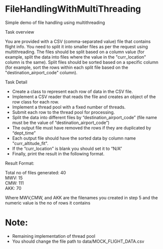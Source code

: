 # FileHandlingWithMultiThreading
Simple demo of file handling using multithreading

Task overview

You are provided with a CSV (comma-separated value) file that contains flight info. You need to split it into smaller files as per the request using multithreading. The files should be split based on a column value (for example, split the data into files where the value in the "curr_location" column is the same).
Split files should be sorted based on a specific column (for example, sort the rows within each split file based on the "destination_airport_code" column).

Task Detail

- Create a class to represent each row of data in the CSV file.
- Implement a CSV reader that reads the file and creates an object of the row class for each row.
- Implement a thread pool with a fixed number of threads.
- Submit each row to the thread pool for processing.
- Split the data into different files by “destination_airport_code” (file name must be the value of “destination_airport_code”)
- The output file must have removed the  rows if they are duplicated by “dept_time”
- Each output file should have the sorted data by column name  "curr_altitude_fit".
- If the “curr_location” is blank  you should set it to “N/A”
- Finally, print the result in the following format.

Result Format:

Total no of files generated: 40 <br>
MWV: 15 <br>
CMW: 111 <br>
AKK: 70 <br>

Where MWV,CMW, and AKK are the filenames you created in step 5 and the numeric value is the no of rows it contains

# Note:
- Remaining implementation of thread pool
- You should change the file path to data/MOCK_FLIGHT_DATA.csv
